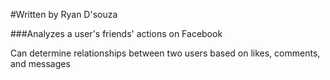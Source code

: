 #Written by Ryan D'souza

###Analyzes a user's friends' actions on Facebook

Can determine relationships between two users based on likes, comments, and messages
